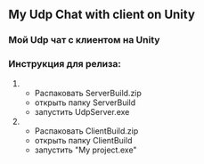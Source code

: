 ## My Udp Chat with client on Unity ##
### Мой Udp чат с клиентом на Unity ###  

### Инструкция для релиза: ###    

1. - Распаковать ServerBuild.zip  
   - открыть папку ServerBuild  
   - запустить UdpServer.exe

2. - Распаковать ClientBuild.zip
   - открыть папку ClientBuild
   - запустить "My project.exe"
